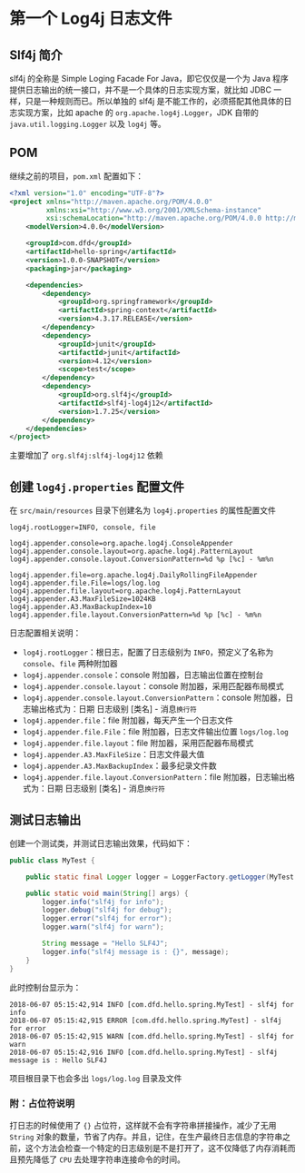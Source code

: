 # 第一个 Log4j 日志文件

## Slf4j 简介

slf4j 的全称是 Simple Loging Facade For Java，即它仅仅是一个为 Java 程序提供日志输出的统一接口，并不是一个具体的日志实现方案，就比如 JDBC 一样，只是一种规则而已。所以单独的 slf4j 是不能工作的，必须搭配其他具体的日志实现方案，比如 apache 的 `org.apache.log4j.Logger`，JDK 自带的 `java.util.logging.Logger` 以及 `log4j` 等。

## POM

继续之前的项目，`pom.xml` 配置如下：

```xml
<?xml version="1.0" encoding="UTF-8"?>
<project xmlns="http://maven.apache.org/POM/4.0.0"
         xmlns:xsi="http://www.w3.org/2001/XMLSchema-instance"
         xsi:schemaLocation="http://maven.apache.org/POM/4.0.0 http://maven.apache.org/xsd/maven-4.0.0.xsd">
    <modelVersion>4.0.0</modelVersion>

    <groupId>com.dfd</groupId>
    <artifactId>hello-spring</artifactId>
    <version>1.0.0-SNAPSHOT</version>
    <packaging>jar</packaging>

    <dependencies>
        <dependency>
            <groupId>org.springframework</groupId>
            <artifactId>spring-context</artifactId>
            <version>4.3.17.RELEASE</version>
        </dependency>
        <dependency>
            <groupId>junit</groupId>
            <artifactId>junit</artifactId>
            <version>4.12</version>
            <scope>test</scope>
        </dependency>
        <dependency>
            <groupId>org.slf4j</groupId>
            <artifactId>slf4j-log4j12</artifactId>
            <version>1.7.25</version>
        </dependency>
    </dependencies>
</project>
```

主要增加了 `org.slf4j:slf4j-log4j12` 依赖

## 创建 `log4j.properties` 配置文件

在 `src/main/resources` 目录下创建名为 `log4j.properties` 的属性配置文件

```properties
log4j.rootLogger=INFO, console, file

log4j.appender.console=org.apache.log4j.ConsoleAppender
log4j.appender.console.layout=org.apache.log4j.PatternLayout
log4j.appender.console.layout.ConversionPattern=%d %p [%c] - %m%n

log4j.appender.file=org.apache.log4j.DailyRollingFileAppender
log4j.appender.file.File=logs/log.log
log4j.appender.file.layout=org.apache.log4j.PatternLayout
log4j.appender.A3.MaxFileSize=1024KB
log4j.appender.A3.MaxBackupIndex=10
log4j.appender.file.layout.ConversionPattern=%d %p [%c] - %m%n
```

日志配置相关说明：

- `log4j.rootLogger`：根日志，配置了日志级别为 `INFO`，预定义了名称为 `console`、`file` 两种附加器
- `log4j.appender.console`：console 附加器，日志输出位置在控制台
- `log4j.appender.console.layout`：console 附加器，采用匹配器布局模式
- `log4j.appender.console.layout.ConversionPattern`：console 附加器，日志输出格式为：日期 日志级别 [类名] - 消息`换行符`
- `log4j.appender.file`：file 附加器，每天产生一个日志文件
- `log4j.appender.file.File`：file 附加器，日志文件输出位置 `logs/log.log`
- `log4j.appender.file.layout`：file 附加器，采用匹配器布局模式
- `log4j.appender.A3.MaxFileSize`：日志文件最大值
- `log4j.appender.A3.MaxBackupIndex`：最多纪录文件数
- `log4j.appender.file.layout.ConversionPattern`：file 附加器，日志输出格式为：日期 日志级别 [类名] - 消息`换行符`

## 测试日志输出

创建一个测试类，并测试日志输出效果，代码如下：

```java
public class MyTest {

    public static final Logger logger = LoggerFactory.getLogger(MyTest.class);

    public static void main(String[] args) {
        logger.info("slf4j for info");
        logger.debug("slf4j for debug");
        logger.error("slf4j for error");
        logger.warn("slf4j for warn");

        String message = "Hello SLF4J";
        logger.info("slf4j message is : {}", message);
    }
}
```

此时控制台显示为：

```
2018-06-07 05:15:42,914 INFO [com.dfd.hello.spring.MyTest] - slf4j for info
2018-06-07 05:15:42,915 ERROR [com.dfd.hello.spring.MyTest] - slf4j for error
2018-06-07 05:15:42,915 WARN [com.dfd.hello.spring.MyTest] - slf4j for warn
2018-06-07 05:15:42,916 INFO [com.dfd.hello.spring.MyTest] - slf4j message is : Hello SLF4J
```

项目根目录下也会多出 `logs/log.log` 目录及文件

### 附：占位符说明

打日志的时候使用了 `{}` 占位符，这样就不会有字符串拼接操作，减少了无用 `String` 对象的数量，节省了内存。并且，记住，在生产最终日志信息的字符串之前，这个方法会检查一个特定的日志级别是不是打开了，这不仅降低了内存消耗而且预先降低了 `CPU` 去处理字符串连接命令的时间。

